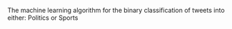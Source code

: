 The machine learning algorithm for the binary classification of tweets into either: Politics or Sports 